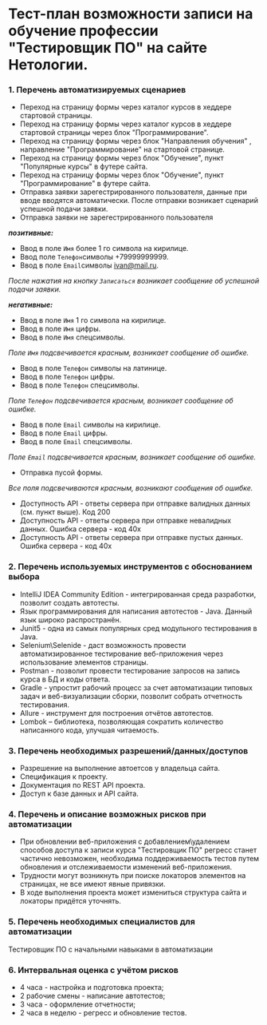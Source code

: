 # Тест-план возможности записи на обучение профессии "Тестировщик ПО" на сайте Нетологии.

### 1. Перечень автоматизируемых сценариев

* Переход на страницу формы через каталог курсов в хеддере стартовой страницы.
* Переход на страницу формы через каталог курсов в хеддере стартовой страницы через блок "Программирование".
* Переход на страницу формы через блок "Направления обучения" , направление "Программирование" на стартовой странице.
* Переход на страницу формы через блок "Обучение", пункт "Популярные курсы" в футере сайта.
* Переход на страницу формы через блок "Обучение", пункт "Программирование" в футере сайта.
* Отправка заявки зарегестрированного пользователя, данные при вводе вводятся автоматически. После отправки возникает сценарий успешной подачи заявки.
* Отправка заявки не зарегестрированного пользователя 

**_позитивные:_**
* Ввод в поле ```Имя``` более 1 го символа на кирилице.
* Ввод поле ```Телефон```символы +79999999999.
* Ввод в поле ```Email```символы ivan@mail.ru.

_После нажатия на кнопку ```Записаться``` возникает сообщение об успешной подачи заявки._

**_негативные:_**
* Ввод в поле ```Имя``` 1 го символа на кирилице. 
* Ввод в поле ```Имя``` цифры.
* Ввод в поле ```Имя``` спецсимволы.

_Поле ```Имя``` подсвечивается красным, возникает сообщение об ошибке._

* Ввод в поле ```Телефон``` символы на латинице.
* Ввод в поле ```Телефон``` цифры.
* Ввод в поле ```Телефон``` спецсимволы.

_Поле ```Телефон``` подсвечивается красным, возникает сообщение об ошибке._

* Ввод в поле ```Email``` символы на кирилице. 
* Ввод в поле ```Email``` цифры.
* Ввод в поле ```Email``` спецсимволы.

_Поле ```Email``` подсвечивается красным, возникает сообщение об ошибке._

* Отправка пусой формы.

_Все поля подсвечиваются красным, возникают сообщения об ошибке._

* Доступность API - ответы сервера при отправке валидных данных (см. пункт выше). Код 200
* Доступность API - ответы сервера при отправке невалидных данных. Ошибка сервера - код 40х
* Доступность API - ответы сервера при отправке пустых данных. Ошибка сервера - код 40х

### 2. Перечень используемых инструментов с обоснованием выбора

* IntelliJ IDEA Community Edition - интегрированная среда разработки, позволит создать автотесты.
* Язык программирования для написания автотестов - Java. Данный язык широко распространён.
* Junit5 - одна из самых популярных сред модульного тестирования в Java.
* Selenium\Selenide - даст возможность провести автоматизированное тестирование веб-приложения через использование элементов страницы.
* Postman - позволит провести тестирование запросов на запись курса в БД и коды ответа.
* Gradle - упростит рабочий процесс за счет автоматизации типовых задач и веб-визуализации сборки, позволит собрать отчетность тестирования.
* Allure - инструмент для построения отчётов автотестов.
* Lombok – библиотека, позволяющая сократить количество написанного кода, улучшая читаемость.

### 3. Перечень необходимых разрешений/данных/доступов
* Разрешение на выполнение автоетсов у владельца сайта.
* Спецификация к проекту.
* Документация по REST API проекта.
* Доступ к базе данных и API сайта.


### 4. Перечень и описание возможных рисков при автоматизации
* При обновлении веб-приложения с добавлением\удалением способов доступа к записи курса "Тестировщик ПО" регресс станет частично невозможен, необходима поддерживаемость тестов путем обновления и отслеживаемости изменений веб-приложения.
* Трудности могут возникнуть при поиске локаторов элементов на страницах, не все имеют явные привязки.
* В ходе выполнения проекта может измениться структура сайта и локаторы придётся уточнять.

### 5. Перечень необходимых специалистов для автоматизации
Тестировщик ПО с начальными навыками в автоматизации

### 6. Интервальная оценка c учётом рисков
* 4 часа - настройка и подготовка проекта;
* 2 рабочие смены - написание автотестов;
* 3 часа - оформление отчетности;
* 2 часа в неделю - регресс и обновление тестов.

